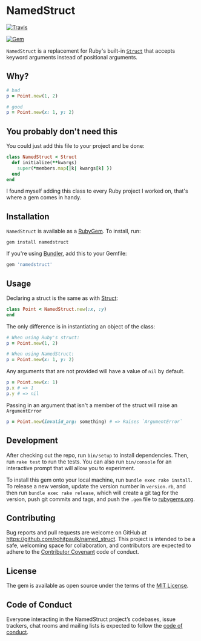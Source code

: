 # NamedStruct

[![Travis](https://img.shields.io/travis/rohitpaulk/named_struct.svg)](https://travis-ci.org/rohitpaulk/named_struct)

[![Gem](https://img.shields.io/gem/v/namedstruct.svg)](https://rubygems.org/gems/namedstruct)

`NamedStruct` is a replacement for Ruby's built-in
[`Struct`](https://ruby-doc.org/core-2.4.0/Struct.html) that accepts keyword
arguments instead of positional arguments.

## Why?

```ruby
# bad
p = Point.new(1, 2)

# good
p = Point.new(x: 1, y: 2)
```

## You probably don't need this

You could just add this file to your project and be done:

```ruby
class NamedStruct < Struct
  def initialize(**kwargs)
    super(*members.map{|k| kwargs[k] })
  end
end
```

I found myself adding this class to every Ruby project I worked on, that's
where a gem comes in handy.

## Installation

`NamedStruct` is available as a [RubyGem](https://rubygems.org/). To install,
run:

```
gem install namedstruct
```

If you're using [Bundler](http://bundler.io/), add this to your Gemfile:

```ruby
gem 'namedstruct'
```

## Usage

Declaring a struct is the same as with
[Struct](https://ruby-doc.org/core-2.4.0/Struct.html):

```ruby
class Point < NamedStruct.new(:x, :y)
end
```

The only difference is in instantiating an object of the class:

```ruby
# When using Ruby's struct:
p = Point.new(1, 2)

# When using NamedStruct:
p = Point.new(x: 1, y: 2)
```

Any arguments that are not provided will have a value of `nil` by default.

```ruby
p = Point.new(x: 1)
p.x # => 1
p.y # => nil
```

Passing in an argument that isn't a member of the struct will raise an
`ArgumentError`

```ruby
p = Point.new(invalid_arg: something) # => Raises `ArgumentError`
```

## Development

After checking out the repo, run `bin/setup` to install dependencies. Then, run
`rake test` to run the tests. You can also run `bin/console` for an interactive
prompt that will allow you to experiment.

To install this gem onto your local machine, run `bundle exec rake install`. To
release a new version, update the version number in `version.rb`, and then run
`bundle exec rake release`, which will create a git tag for the version, push
git commits and tags, and push the `.gem` file to
[rubygems.org](https://rubygems.org).

## Contributing

Bug reports and pull requests are welcome on GitHub at
https://github.com/rohitpaulk/named_struct. This project is intended to be a
safe, welcoming space for collaboration, and contributors are expected to
adhere to the [Contributor Covenant](http://contributor-covenant.org) code of
conduct.

## License

The gem is available as open source under the terms of the [MIT
License](http://opensource.org/licenses/MIT).

## Code of Conduct

Everyone interacting in the NamedStruct project’s codebases, issue trackers,
chat rooms and mailing lists is expected to follow the [code of
conduct](https://github.com/[USERNAME]/named_struct/blob/master/CODE_OF_CONDUCT.md).
